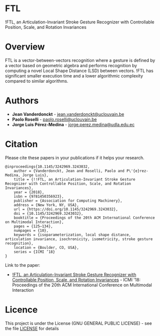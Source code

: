 # FTL
!FTL, an Articulation-Invariant Stroke Gesture Recognizer with Controllable Position, Scale, and Rotation Invariances

# Overview
FTL is a vector-between-vectors recognition where a gesture is defined by a vector based on geometric algebra and performs recognition by computing a novel Local Shape Distance (LSD) between vectors. !FTL has significant smaller execution time and a lower algorithmic complexity compared to similar algorithms.

# Authors

* **Jean Vanderdonckt** - [jean.vanderdonckt@uclouvain.be](jean.vanderdonckt@uclouvain.be)
* **Paolo Roselli** - [paolo.roselli@uclouvain.be](paolo.roselli@uclouvain.be)
* **Jorge Luis Pérez-Medina** - [jorge.perez.medina@udla.edu.ec](jorge.perez.medina@udla.edu.ec)


# Citation
Please cite these papers in your publications if it helps your research. 

```
@inproceedings{10.1145/3242969.3243032,
    author = {Vanderdonckt, Jean and Roselli, Paolo and P\'{e}rez-Medina, Jorge Luis},
    title = {!!FTL, an Articulation-Invariant Stroke Gesture Recognizer with Controllable Position, Scale, and Rotation Invariances},
    year = {2018},
    isbn = {9781450356923},
    publisher = {Association for Computing Machinery},
    address = {New York, NY, USA},
    url = {https://doi.org/10.1145/3242969.3243032},
    doi = {10.1145/3242969.3243032},
    booktitle = {Proceedings of the 20th ACM International Conference on Multimodal Interaction},
    pages = {125–134},
    numpages = {10},
    keywords = {isoparameterization, local shape distance, articulation invariance, isochronicity, isometricity, stroke gesture recognition},
    location = {Boulder, CO, USA},
    series = {ICMI ’18}
}
```

Link to the paper: 

* [!FTL, an Articulation-Invariant Stroke Gesture Recognizer with Controllable Position, Scale, and Rotation Invariances](https://dl.acm.org/doi/10.1145/3242969.3243032) - ICMI '18: Proceedings of the 20th ACM International Conference on Multimodal Interaction

# Licence

This project is under the License (GNU GENERAL PUBLIC LICENSE) - see the file [LICENSE](LICENSE) for details
